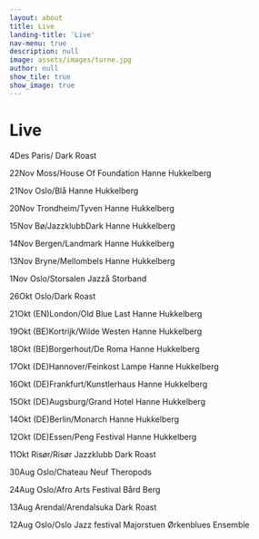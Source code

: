 ```yaml
---
layout: about
title: Live
landing-title: 'Live'
nav-menu: true
description: null
image: assets/images/turne.jpg
author: null
show_tile: true
show_image: true
---
```


# Live

 

4Des Paris/ 						Dark Roast  

 

22Nov Moss/House Of Foundation		Hanne Hukkelberg  

21Nov Oslo/Blå						Hanne Hukkelberg  

20Nov Trondheim/Tyven				Hanne Hukkelberg  

15Nov Bø/JazzklubbDark				Hanne Hukkelberg  

14Nov Bergen/Landmark				Hanne Hukkelberg  

13Nov Bryne/Mellombels				Hanne Hukkelberg  

1Nov Oslo/Storsalen					Jazzå Storband  

 

26Okt Oslo/Dark Roast  

21Okt (EN)London/Old Blue Last		Hanne Hukkelberg  

19Okt (BE)Kortrijk/Wilde Westen 	Hanne Hukkelberg  

18Okt (BE)Borgerhout/De Roma		Hanne Hukkelberg  

17Okt (DE)Hannover/Feinkost Lampe 	Hanne Hukkelberg  

16Okt (DE)Frankfurt/Kunstlerhaus 	Hanne Hukkelberg  

15Okt (DE)Augsburg/Grand Hotel		Hanne Hukkelberg  

14Okt (DE)Berlin/Monarch			Hanne Hukkelberg  

12Okt (DE)Essen/Peng Festival 		Hanne Hukkelberg  

11Okt Risør/Risør Jazzklubb			Dark Roast  

 

30Aug Oslo/Chateau Neuf 			Theropods  

24Aug Oslo/Afro Arts Festival 		Bård Berg  

13Aug Arendal/Arendalsuka 			Dark Roast  

12Aug Oslo/Oslo Jazz festival 		Majorstuen  Ørkenblues Ensemble 